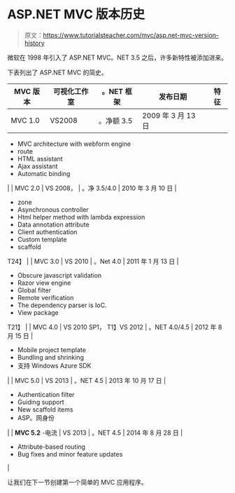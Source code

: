 # ASP.NET MVC 版本历史

> 原文：<https://www.tutorialsteacher.com/mvc/asp.net-mvc-version-history>

微软在 1998 年引入了 ASP.NET MVC。NET 3.5 之后，许多新特性被添加进来。

下表列出了 ASP.NET MVC 的简史。

| MVC 版本 | 可视化工作室 | 。NET 框架 | 发布日期 | 特征 |
| --- | --- | --- | --- | --- |
| MVC 1.0 | VS2008 | 。净额 3.5 | 2009 年 3 月 13 日 | 

*   MVC architecture with webform engine
*   route
*   HTML assistant
*   Ajax assistant
*   Automatic binding

 |
| MVC 2.0 | VS 2008， | 。净 3.5/4.0 | 2010 年 3 月 10 日 | 

*   zone
*   Asynchronous controller
*   Html helper method with lambda expression
*   Data annotation attribute
*   Client authentication
*   Custom template
*   scaffold

T24】 |
| MVC 3.0 | VS 2010 | 。Net 4.0 | 2011 年 1 月 13 日 | 

*   Obscure javascript validation
*   Razor view engine
*   Global filter
*   Remote verification
*   The dependency parser is IoC.
*   View package

T21】 |
| MVC 4.0 | VS 2010 SP1，
T1】VS 2012 | 。NET 4.0/4.5 | 2012 年 8 月 15 日 | 

*   Mobile project template
*   Bundling and shrinking
*   支持 Windows Azure SDK

 |
| MVC 5.0 | VS 2013 | 。NET 4.5 | 2013 年 10 月 17 日 | 

*   Authentication filter
*   Guiding support
*   New scaffold items
*   ASP。网身份

 |
| **MVC 5.2** -电流 | VS 2013 | 。NET 4.5 | 2014 年 8 月 28 日 | 

*   Attribute-based routing
*   Bug fixes and minor feature updates

 |

让我们在下一节创建第一个简单的 MVC 应用程序。